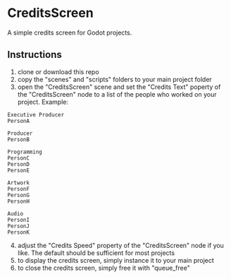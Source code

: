 # CreditsScreen
A simple credits screen for Godot projects.


## Instructions
1. clone or download this repo
2. copy the "scenes" and "scripts" folders to your main project folder
3. open the "CreditsScreen" scene and set the "Credits Text" poperty of the
"CreditsScreen" node to a list of the people who worked on your project. Example:

```
Executive Producer
PersonA

Producer
PersonB

Programming
PersonC
PersonD
PersonE

Artwork
PersonF
PersonG
PersonH

Audio
PersonI
PersonJ
PersonK
```

4. adjust the "Credits Speed" property of the "CreditsScreen" node if you like. The
default should be sufficient for most projects
5. to display the credits screen, simply instance it to your main project
6. to close the credits screen, simply free it with "queue_free"

